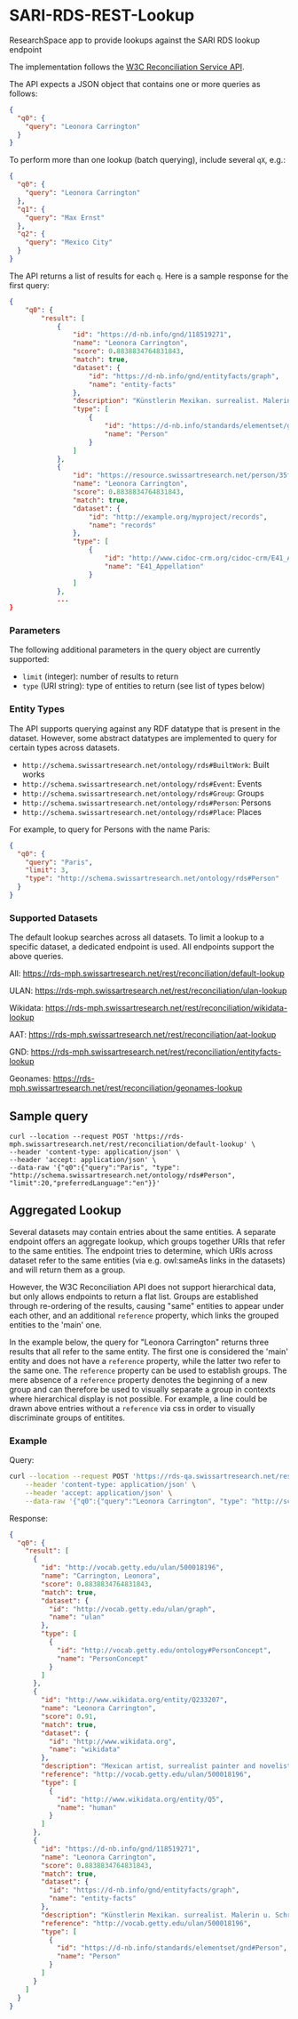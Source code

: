 # SARI-RDS-REST-Lookup
ResearchSpace app to provide lookups against the SARI RDS lookup endpoint

The implementation follows the [W3C Reconciliation Service API](https://reconciliation-api.github.io/specs/latest/).

The API expects a JSON object that contains one or more queries as follows:
```JSON
{
  "q0": {
    "query": "Leonora Carrington"
  }
}
```

To perform more than one lookup (batch querying), include several `qX`, e.g.:


```JSON
{
  "q0": {
    "query": "Leonora Carrington"
  },
  "q1": {
    "query": "Max Ernst"
  },
  "q2": {
    "query": "Mexico City"
  }
}
```

The API returns a list of results for each `q`. Here is a sample response for the first query:
```JSON
{
    "q0": {
        "result": [
            {
                "id": "https://d-nb.info/gnd/118519271",
                "name": "Leonora Carrington",
                "score": 0.8838834764831843,
                "match": true,
                "dataset": {
                    "id": "https://d-nb.info/gnd/entityfacts/graph",
                    "name": "entity-facts"
                },
                "description": "Künstlerin Mexikan. surrealist. Malerin u. Schriftstellerin brit. Herkunft; lebte seit 1942 in Mexiko Frankreich (1917 - 25. Mai 2011)\n",
                "type": [
                    {
                        "id": "https://d-nb.info/standards/elementset/gnd#Person",
                        "name": "Person"
                    }
                ]
            },
            {
                "id": "https://resource.swissartresearch.net/person/35fd708b-d4b0-4506-94a3-3a3f7c93e175/appellation/5f050c96e6cd140dd363201e9462fc3c",
                "name": "Leonora Carrington",
                "score": 0.8838834764831843,
                "match": true,
                "dataset": {
                    "id": "http://example.org/myproject/records",
                    "name": "records"
                },
                "type": [
                    {
                        "id": "http://www.cidoc-crm.org/cidoc-crm/E41_Appellation",
                        "name": "E41_Appellation"
                    }
                ]
            },
            ...
}
```


### Parameters

The following additional parameters in the query object are currently supported:

- `limit` (integer): number of results to return
- `type` (URI string): type of entities to return (see list of types below) 

### Entity Types

The API supports querying against any RDF datatype that is present in the dataset. However, some abstract datatypes are implemented to query for certain types across datasets.

- `http://schema.swissartresearch.net/ontology/rds#BuiltWork`: Built works
- `http://schema.swissartresearch.net/ontology/rds#Event`: Events
- `http://schema.swissartresearch.net/ontology/rds#Group`: Groups
- `http://schema.swissartresearch.net/ontology/rds#Person`: Persons
- `http://schema.swissartresearch.net/ontology/rds#Place`: Places

For example, to query for Persons with the name Paris:

```JSON
{
  "q0": {
    "query": "Paris",
    "limit": 3,
    "type": "http://schema.swissartresearch.net/ontology/rds#Person"
  }
}
```
### Supported Datasets

The default lookup searches across all datasets. To limit a lookup to a specific dataset, a dedicated endpoint is used. All endpoints support the above queries.

All: 
https://rds-mph.swissartresearch.net/rest/reconciliation/default-lookup

ULAN: 
https://rds-mph.swissartresearch.net/rest/reconciliation/ulan-lookup

Wikidata: 
https://rds-mph.swissartresearch.net/rest/reconciliation/wikidata-lookup

AAT:
https://rds-mph.swissartresearch.net/rest/reconciliation/aat-lookup

GND:
https://rds-mph.swissartresearch.net/rest/reconciliation/entityfacts-lookup

Geonames:
https://rds-mph.swissartresearch.net/rest/reconciliation/geonames-lookup


## Sample query
```
curl --location --request POST 'https://rds-mph.swissartresearch.net/rest/reconciliation/default-lookup' \
--header 'content-type: application/json' \
--header 'accept: application/json' \
--data-raw '{"q0":{"query":"Paris", "type": "http://schema.swissartresearch.net/ontology/rds#Person", "limit":20,"preferredLanguage":"en"}}'
```

## Aggregated Lookup

Several datasets may contain entries about the same entities. A separate endpoint offers an aggregate lookup, which groups together URIs that refer to the same entities. The endpoint tries to determine, which URIs across dataset refer to the same entities (via e.g. owl:sameAs links in the datasets) and will return them as a group.

However, the W3C Reconciliation API does not support hierarchical data, but only allows endpoints to return a flat list. Groups are established through re-ordering of the results, causing "same" entities to appear under each other, and an additional `reference` property, which links the grouped entities to the 'main' one.

In the example below, the query for "Leonora Carrington" returns three results that all refer to the same entity. The first one is considered the 'main' entity and does not have a `reference` property, while the latter two refer to the same one. The `reference` property can be used to establish groups. The mere absence of a `reference` property denotes the beginning of a new group and can therefore be used to visually separate a group in contexts where hierarchical display is not possible. For example, a line could be drawn above entries without a `reference` via css in order to visually discriminate groups of entitites.



### Example

Query:
```bash
curl --location --request POST 'https://rds-qa.swissartresearch.net/rest/reconciliation/aggregated-federated-lookup' \
    --header 'content-type: application/json' \
    --header 'accept: application/json' \
    --data-raw '{"q0":{"query":"Leonora Carrington", "type": "http://schema.swissartresearch.net/ontology/rds#Person", "limit":20,"preferredLanguage":"en"}}'
```

Response:
```json
{
  "q0": {
    "result": [
      {
        "id": "http://vocab.getty.edu/ulan/500018196",
        "name": "Carrington, Leonora",
        "score": 0.8838834764831843,
        "match": true,
        "dataset": {
          "id": "http://vocab.getty.edu/ulan/graph",
          "name": "ulan"
        },
        "type": [
          {
            "id": "http://vocab.getty.edu/ontology#PersonConcept",
            "name": "PersonConcept"
          }
        ]
      },
      {
        "id": "http://www.wikidata.org/entity/Q233207",
        "name": "Leonora Carrington",
        "score": 0.91,
        "match": true,
        "dataset": {
          "id": "http://www.wikidata.org",
          "name": "wikidata"
        },
        "description": "Mexican artist, surrealist painter and novelist (1917-2011)",
        "reference": "http://vocab.getty.edu/ulan/500018196",
        "type": [
          {
            "id": "http://www.wikidata.org/entity/Q5",
            "name": "human"
          }
        ]
      },
      {
        "id": "https://d-nb.info/gnd/118519271",
        "name": "Leonora Carrington",
        "score": 0.8838834764831843,
        "match": true,
        "dataset": {
          "id": "https://d-nb.info/gnd/entityfacts/graph",
          "name": "entity-facts"
        },
        "description": "Künstlerin Mexikan. surrealist. Malerin u. Schriftstellerin brit. Herkunft; lebte seit 1942 in Mexiko Frankreich (1917 - 25. Mai 2011)\n",
        "reference": "http://vocab.getty.edu/ulan/500018196",
        "type": [
          {
            "id": "https://d-nb.info/standards/elementset/gnd#Person",
            "name": "Person"
          }
        ]
      }
    ]
  }
}
```

